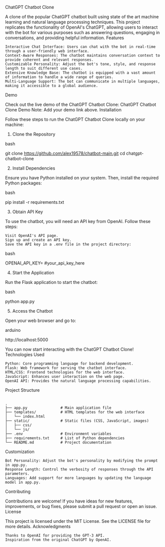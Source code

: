 ChatGPT Chatbot Clone

A clone of the popular ChatGPT chatbot built using state of the art machine learning and natural language processing techniques. This project replicates the functionality of OpenAI's ChatGPT, allowing users to interact with the bot for various purposes such as answering questions, engaging in conversations, and providing helpful information.
Features

    Interactive Chat Interface: Users can chat with the bot in real-time through a user-friendly web interface.
    Context-Aware Responses: The chatbot maintains conversation context to provide coherent and relevant responses.
    Customizable Personality: Adjust the bot's tone, style, and response length to suit different use cases.
    Extensive Knowledge Base: The chatbot is equipped with a vast amount of information to handle a wide range of queries.
    Multi-Language Support: The bot can communicate in multiple languages, making it accessible to a global audience.

Demo

Check out the live demo of the ChatGPT Chatbot Clone: ChatGPT Chatbot Clone Demo
Note: Add your demo link above.
Installation

Follow these steps to run the ChatGPT Chatbot Clone locally on your machine:
1. Clone the Repository

bash

git clone https://github.com/alex19578/chatbot-main.git
cd chatgpt-chatbot-clone

2. Install Dependencies

Ensure you have Python installed on your system. Then, install the required Python packages:

bash

pip install -r requirements.txt

3. Obtain API Key

To use the chatbot, you will need an API key from OpenAI. Follow these steps:

    Visit OpenAI's API page.
    Sign up and create an API key.
    Save the API key in a .env file in the project directory:

bash

OPENAI_API_KEY= #your_api_key_here

4. Start the Application

Run the Flask application to start the chatbot:

bash

python app.py

5. Access the Chatbot

Open your web browser and go to:

arduino

http://localhost:5000

You can now start interacting with the ChatGPT Chatbot Clone!
Technologies Used

    Python: Core programming language for backend development.
    Flask: Web framework for serving the chatbot interface.
    HTML/CSS: Frontend technologies for the web interface.
    JavaScript: Enhances user interaction on the web page.
    OpenAI API: Provides the natural language processing capabilities.

Project Structure
```

.
├── app.py               # Main application file
├── templates/           # HTML templates for the web interface
│   └── index.html
├── static/              # Static files (CSS, JavaScript, images)
│   ├── css/
│   └── js/
├── .env                 # Environment variables
├── requirements.txt     # List of Python dependencies
└── README.md            # Project documentation
```
Customization

    Bot Personality: Adjust the bot's personality by modifying the prompt in app.py.
    Response Length: Control the verbosity of responses through the API parameters.
    Languages: Add support for more languages by updating the language model in app.py.

Contributing

Contributions are welcome! If you have ideas for new features, improvements, or bug fixes, please submit a pull request or open an issue.
License

This project is licensed under the MIT License. See the LICENSE file for more details.
Acknowledgments

    Thanks to OpenAI for providing the GPT-3 API.
    Inspiration from the original ChatGPT by OpenAI.
